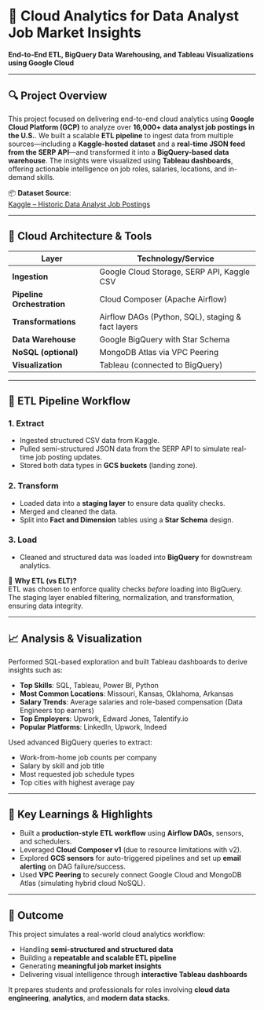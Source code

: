 
# 🚀 Cloud Analytics for Data Analyst Job Market Insights  
**End-to-End ETL, BigQuery Data Warehousing, and Tableau Visualizations using Google Cloud**

---

## 🔍 Project Overview  
This project focused on delivering end-to-end cloud analytics using **Google Cloud Platform (GCP)** to analyze over **16,000+ data analyst job postings in the U.S.**. We built a scalable **ETL pipeline** to ingest data from multiple sources—including a **Kaggle-hosted dataset** and a **real-time JSON feed from the SERP API**—and transformed it into a **BigQuery-based data warehouse**. The insights were visualized using **Tableau dashboards**, offering actionable intelligence on job roles, salaries, locations, and in-demand skills.

📦 **Dataset Source**:  
[Kaggle – Historic Data Analyst Job Postings](https://www.kaggle.com/datasets/lukebarousse/data-analyst-job-postings-google-search)

---

## 🧱 Cloud Architecture & Tools

| Layer                    | Technology/Service                          |
|-------------------------|---------------------------------------------|
| **Ingestion**           | Google Cloud Storage, SERP API, Kaggle CSV  |
| **Pipeline Orchestration** | Cloud Composer (Apache Airflow)          |
| **Transformations**     | Airflow DAGs (Python, SQL), staging & fact layers |
| **Data Warehouse**      | Google BigQuery with Star Schema            |
| **NoSQL (optional)**    | MongoDB Atlas via VPC Peering               |
| **Visualization**       | Tableau (connected to BigQuery)             |

---

## 🔄 ETL Pipeline Workflow

### 1. **Extract**
- Ingested structured CSV data from Kaggle.
- Pulled semi-structured JSON data from the SERP API to simulate real-time job posting updates.
- Stored both data types in **GCS buckets** (landing zone).

### 2. **Transform**
- Loaded data into a **staging layer** to ensure data quality checks.
- Merged and cleaned the data.
- Split into **Fact and Dimension** tables using a **Star Schema** design.

### 3. **Load**
- Cleaned and structured data was loaded into **BigQuery** for downstream analytics.

📌 **Why ETL (vs ELT)?**  
ETL was chosen to enforce quality checks *before* loading into BigQuery. The staging layer enabled filtering, normalization, and transformation, ensuring data integrity.

---

## 📈 Analysis & Visualization

Performed SQL-based exploration and built Tableau dashboards to derive insights such as:

- **Top Skills**: SQL, Tableau, Power BI, Python
- **Most Common Locations**: Missouri, Kansas, Oklahoma, Arkansas
- **Salary Trends**: Average salaries and role-based compensation (Data Engineers top earners)
- **Top Employers**: Upwork, Edward Jones, Talentify.io
- **Popular Platforms**: LinkedIn, Upwork, Indeed

Used advanced BigQuery queries to extract:
- Work-from-home job counts per company
- Salary by skill and job title
- Most requested job schedule types
- Top cities with highest average pay

---

## 🧠 Key Learnings & Highlights

- Built a **production-style ETL workflow** using **Airflow DAGs**, sensors, and schedulers.
- Leveraged **Cloud Composer v1** (due to resource limitations with v2).
- Explored **GCS sensors** for auto-triggered pipelines and set up **email alerting** on DAG failure/success.
- Used **VPC Peering** to securely connect Google Cloud and MongoDB Atlas (simulating hybrid cloud NoSQL).

---

## 🎯 Outcome

This project simulates a real-world cloud analytics workflow:
- Handling **semi-structured and structured data**
- Building a **repeatable and scalable ETL pipeline**
- Generating **meaningful job market insights**
- Delivering visual intelligence through **interactive Tableau dashboards**

It prepares students and professionals for roles involving **cloud data engineering**, **analytics**, and **modern data stacks**.
